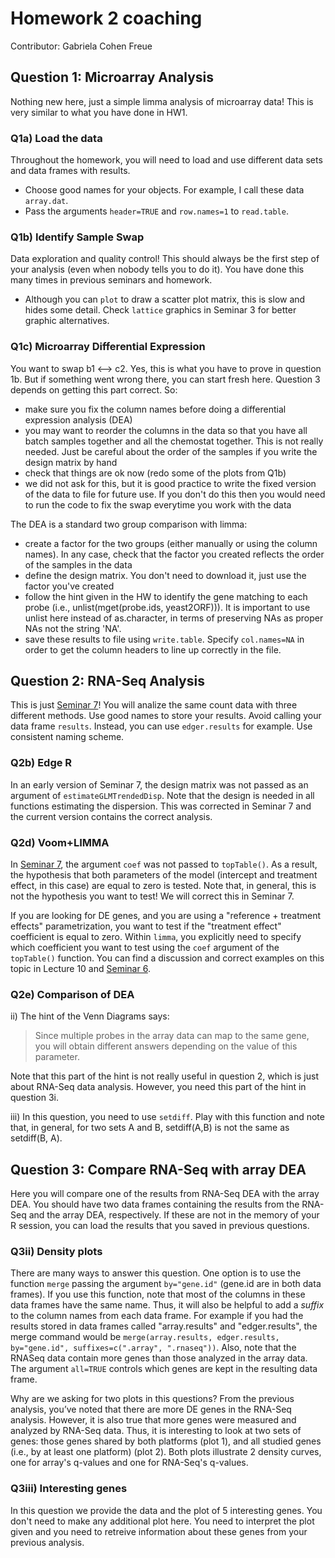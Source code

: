 Homework 2 coaching
======================================================================

Contributor: Gabriela Cohen Freue

## Question 1: Microarray Analysis

Nothing new here, just a simple limma analysis of microarray data! This is very similar to what you have done in HW1.

### Q1a) Load the data
Throughout the homework, you will need to load and use different data sets and data frames with results. 
- Choose good names for your objects. For example, I call these data `array.dat`.
- Pass the arguments `header=TRUE` and `row.names=1` to `read.table`.

### Q1b) Identify Sample Swap
Data exploration and quality control! This should always be the first step of your analysis (even when nobody tells you to do it). You have done this many times in previous seminars and homework. 
- Although you can `plot` to draw a scatter plot matrix, this is slow and hides some detail. Check `lattice` graphics in Seminar 3 for better graphic alternatives.

### Q1c) Microarray Differential Expression
You want to swap b1 <--> c2. Yes, this is what you have to prove in question 1b. But if something went wrong there, you can start fresh here. Question 3 depends on getting this part correct. So: 
- make sure you fix the column names before doing a differential expression analysis (DEA)
- you may want to reorder the columns in the data so that you have all batch samples together and all the chemostat together. This is not really needed. Just be careful about the order of the samples if you write the design matrix by hand
- check that things are ok now (redo some of the plots from Q1b) 
- we did not ask for this, but it is good practice to write the fixed version of the data to file for future use. If you don't do this then you would need to run the code to fix the swap everytime you work with the data

The DEA is a standard two group comparison with limma:
- create a factor for the two groups (either manually or using the column names). In any case, check that the factor you created reflects the order of the samples in the data
- define the design matrix. You don't need to download it, just use the factor you've created
- follow the hint given in the HW to identify the gene matching to each probe (i.e., unlist(mget(probe.ids, yeast2ORF))). It is important to use unlist here instead of as.character, in terms of preserving NAs as proper NAs not the string 'NA'.
- save these results to file using `write.table`. Specify `col.names=NA` in order to get the column headers to line up correctly in the file.

## Question 2: RNA-Seq Analysis

This is just [Seminar 7](http://www.ugrad.stat.ubc.ca/~stat540/seminars/seminar07_RNA-seq.html)! You will analize the same count data with three different methods. Use good names to store your results. Avoid calling your data frame `results`. Instead, you can use `edger.results` for example. Use consistent naming scheme.

### Q2b) Edge R
In an early version of Seminar 7, the design matrix was not passed as an argument of `estimateGLMTrendedDisp`. Note that the design is needed in all functions estimating the dispersion. This was corrected in Seminar 7 and the current version contains the correct analysis.

### Q2d) Voom+LIMMA
In [Seminar 7](../../seminars/seminar07_RNA-seq.html), the argument `coef` was not passed to `topTable()`. As a result, the hypothesis that both parameters of the model (intercept and treatment effect, in this case) are equal to zero is tested. Note that, in general, this is not the hypothesis you want to test! We will correct this in Seminar 7.

If you are looking for DE genes, and you are using a "reference + treatment effects" parametrization, you want to test if the "treatment effect" coefficient is equal to zero. Within `limma`, you explicitly need to specify which coefficient you want to test using the `coef` argument of the `topTable()` function. You can find a discussion and correct examples on this topic in Lecture 10 and [Seminar 6](../../seminars/seminar06_highVolumeLinearModelling.html#fit-a-linear-model-explain-gene-expression-in-the-wild-type-mice-as-a-function-of-developmental-stage-one-way-anova). 

### Q2e) Comparison of DEA
ii) The hint of the Venn Diagrams says: 

> Since multiple probes in the array data can map to the same gene, you will obtain different answers depending on the value of this parameter.

Note that this part of the hint is not really useful in question 2, which is just about RNA-Seq data analysis. However, you need this part of the hint in question 3i.

iii) In this question, you need to use `setdiff`. Play with this function and note that, in general, for two sets A and B, setdiff(A,B) is not the same as setdiff(B, A).

## Question 3: Compare RNA-Seq with array DEA
Here you will compare one of the results from RNA-Seq DEA with the array DEA. You should have two data frames containing the results from the RNA-Seq and the array DEA, respectively. If these are not in the memory of your R session, you can load the results that you saved in previous questions. 

### Q3ii) Density plots
There are many ways to answer this question. One option is to use the function `merge` passing the argument `by="gene.id"` (gene.id are in both data frames). If you use this function, note that most of the columns in these data frames have the same name. Thus, it will also be helpful to add a *suffix* to the column names from each data frame. For example if you had the results stored in data frames called "array.results" and "edger.results", the merge command would be `merge(array.results, edger.results, by="gene.id", suffixes=c(".array", ".rnaseq"))`. Also, note that the RNASeq data contain more genes than those analyzed in the array data. The argument `all=TRUE` controls which genes are kept in the resulting data frame.

Why are we asking for two plots in this questions? From the previous analysis, you’ve noted that there are more DE genes in the RNA-Seq analysis. However, it is also true that more genes were measured and analyzed by RNA-Seq data. Thus, it is interesting to look at two sets of genes: those genes shared by both platforms (plot 1), and all studied genes (i.e., by at least one platform) (plot 2). Both plots illustrate 2 density curves, one for array's q-values and one for RNA-Seq's q-values.

### Q3iii) Interesting genes
In this question we provide the data and the plot of 5 interesting genes. You don't need to make any additional plot here. You need to interpret the plot given and you need to retreive information about these genes from your previous analysis.

